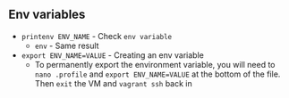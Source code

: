 ## Env variables

- `printenv ENV_NAME` - Check `env variable`
  - `env` - Same result
- `export ENV_NAME=VALUE` - Creating an env variable
  - To permanently export the environment variable, you will need to `nano .profile` and `export ENV_NAME=VALUE` at the bottom of the file. Then `exit` the VM and `vagrant ssh` back in
